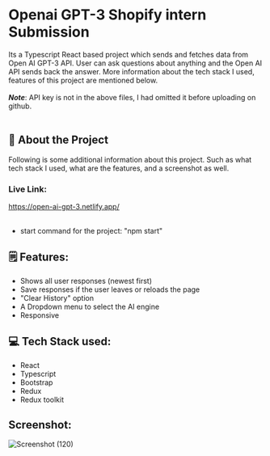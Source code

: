 # Openai GPT-3 Shopify intern Submission

Its a Typescript React based project which sends and fetches data from Open AI GPT-3 API. User can ask questions about anything and the Open AI API sends back the answer. More information about the tech stack I used, features of this project are mentioned below. <br/><br/> ***Note***: API key is not in the above files, I had omitted it before uploading on github.<br/><br/>

## 🤖 About the Project
Following is some additional information about this project. Such as what tech stack I used, what are the features, and a screenshot as well.<br/>

### Live Link:
https://open-ai-gpt-3.netlify.app/ <br/><br/>

- start command for the project: "npm start"

## 🗒️ Features:

- Shows all user responses (newest first)
- Save responses if the user leaves or reloads the page
- "Clear History" option
- A Dropdown menu to select the AI engine
- Responsive

## 💻 Tech Stack used:

- React
- Typescript
- Bootstrap
- Redux
- Redux toolkit




## Screenshot:

![Screenshot (120)](https://user-images.githubusercontent.com/97867019/167711835-83d79218-a01a-40e5-ba7a-643d80785982.png)


